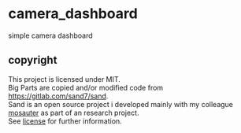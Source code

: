 # camera_dashboard

simple camera dashboard

## copyright

This project is licensed under MIT.  
Big Parts are copied and/or modified code from https://gitlab.com/sand7/sand.  
Sand is an open source project i developed mainly with my colleague [mosauter](https://github.com/mosauter) as part of an research project.  
See [license](LICENSE) for further information.
